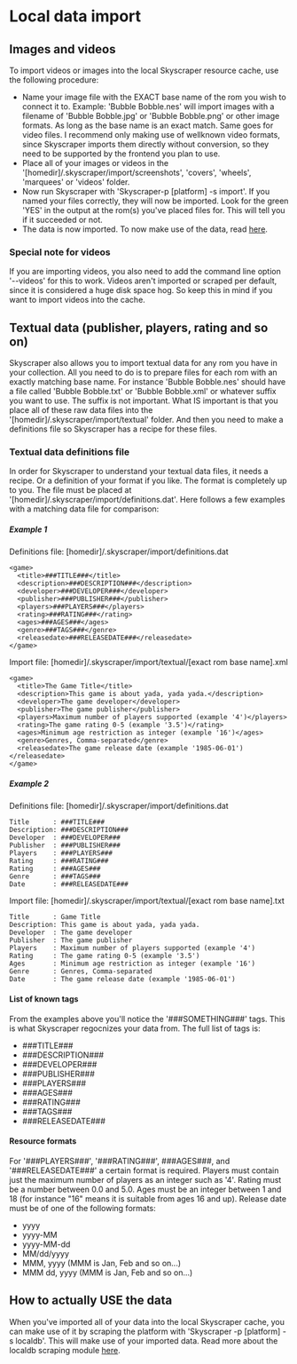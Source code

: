 # Local data import

## Images and videos
To import videos or images into the local Skyscraper resource cache, use the following procedure:
* Name your image file with the EXACT base name of the rom you wish to connect it to. Example: 'Bubble Bobble.nes' will import images with a filename of 'Bubble Bobble.jpg' or 'Bubble Bobble.png' or other image formats. As long as the base name is an exact match. Same goes for video files. I recommend only making use of wellknown video formats, since Skyscraper imports them directly without conversion, so they need to be supported by the frontend you plan to use.
* Place all of your images or videos in the '[homedir]/.skyscraper/import/screenshots', 'covers', 'wheels', 'marquees' or 'videos' folder.
* Now run Skyscraper with 'Skyscraper-p [platform] -s import'. If you named your files correctly, they will now be imported. Look for the green 'YES' in the output at the rom(s) you've placed files for. This will tell you if it succeeded or not.
* The data is now imported. To now make use of the data, read [here](#how-to-actually-use-the-data).

### Special note for videos
If you are importing videos, you also need to add the command line option '--videos' for this to work. Videos aren't imported or scraped per default, since it is considered a huge disk space hog. So keep this in mind if you want to import videos into the cache.

## Textual data (publisher, players, rating and so on)
Skyscraper also allows you to import textual data for any rom you have in your collection. All you need to do is to prepare files for each rom with an exactly matching base name. For instance 'Bubble Bobble.nes' should have a file called 'Bubble Bobble.txt' or 'Bubble Bobble.xml' or whatever suffix you want to use. The suffix is not important. What IS important is that you place all of these raw data files into the '[homedir]/.skyscraper/import/textual' folder. And then you need to make a definitions file so Skyscraper has a recipe for these files.

### Textual data definitions file
In order for Skyscraper to understand your textual data files, it needs a recipe. Or a definition of your format if you like. The format is completely up to you. The file must be placed at '[homedir]/.skyscraper/import/definitions.dat'. Here follows a few examples with a matching data file for comparison:

##### Example 1
Definitions file: [homedir]/.skyscraper/import/definitions.dat
```
<game>
  <title>###TITLE###</title>
  <description>###DESCRIPTION###</description>
  <developer>###DEVELOPER###</developer>
  <publisher>###PUBLISHER###</publisher>
  <players>###PLAYERS###</players>
  <rating>###RATING###</rating>
  <ages>###AGES###</ages>
  <genre>###TAGS###</genre>
  <releasedate>###RELEASEDATE###</releasedate>
</game>
```

Import file: [homedir]/.skyscraper/import/textual/[exact rom base name].xml
```
<game>
  <title>The Game Title</title>
  <description>This game is about yada, yada yada.</description>
  <developer>The game developer</developer>
  <publisher>The game publisher</publisher>
  <players>Maximum number of players supported (example '4')</players>
  <rating>The game rating 0-5 (example '3.5')</rating>
  <ages>Minimum age restriction as integer (example '16')</ages>
  <genre>Genres, Comma-separated</genre>
  <releasedate>The game release date (example '1985-06-01')</releasedate>
</game>

```

##### Example 2
Definitions file: [homedir]/.skyscraper/import/definitions.dat
```
Title      : ###TITLE###
Description: ###DESCRIPTION###
Developer  : ###DEVELOPER###
Publisher  : ###PUBLISHER###
Players    : ###PLAYERS###
Rating     : ###RATING###
Rating     : ###AGES###
Genre      : ###TAGS###
Date       : ###RELEASEDATE###
```

Import file: [homedir]/.skyscraper/import/textual/[exact rom base name].txt
```
Title      : Game Title
Description: This game is about yada, yada yada.
Developer  : The game developer
Publisher  : The game publisher
Players    : Maximum number of players supported (example '4')
Rating     : The game rating 0-5 (example '3.5')
Ages       : Minimum age restriction as integer (example '16')
Genre      : Genres, Comma-separated
Date       : The game release date (example '1985-06-01')
```

#### List of known tags
From the examples above you'll notice the '###SOMETHING###' tags. This is what Skyscraper regocnizes your data from. The full list of tags is:

* ###TITLE###
* ###DESCRIPTION###
* ###DEVELOPER###
* ###PUBLISHER###
* ###PLAYERS###
* ###AGES###
* ###RATING###
* ###TAGS###
* ###RELEASEDATE###

#### Resource formats
For '###PLAYERS###', '###RATING###', ###AGES###, and '###RELEASEDATE###' a certain format is required. Players must contain just the maximum number of players as an integer such as '4'. Rating must be a number between 0.0 and 5.0. Ages must be an integer between 1 and 18 (for instance "16" means it is suitable from ages 16 and up). Release date must be of one of the following formats:
* yyyy
* yyyy-MM
* yyyy-MM-dd
* MM/dd/yyyy
* MMM, yyyy (MMM is Jan, Feb and so on...)
* MMM dd, yyyy (MMM is Jan, Feb and so on...)

## How to actually USE the data
When you've imported all of your data into the local Skyscraper cache, you can make use of it by scraping the platform with 'Skyscraper -p [platform] -s localdb'. This will make use of your imported data. Read more about the localdb scraping module [here](../dbs/README.md).
